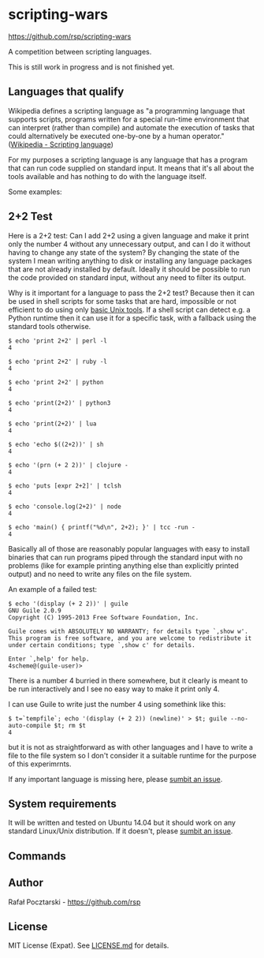 scripting-wars
===============

https://github.com/rsp/scripting-wars

A competition between scripting languages.

This is still work in progress and is not finished yet.

Languages that qualify
----------------------

Wikipedia defines a scripting language as "a programming language that
supports scripts, programs written for a special run-time environment
that can interpret (rather than compile) and automate the execution of
tasks that could alternatively be executed one-by-one by a human operator."
([Wikipedia - Scripting language](https://en.wikipedia.org/wiki/Scripting_language))

For my purposes a scripting language is any language that has a program
that can run code supplied on standard input. It means that it's all about
the tools available and has nothing to do with the language itself.

Some examples:

2+2 Test
--------

Here is a 2+2 test: Can I add 2+2 using a given language
and make it print only the number 4 without any unnecessary output,
and can I do it without having to change any state of the system?
By changing the state of the system I mean writing anything to disk
or installing any language packages that are not already installed by default.
Ideally it should be possible to run the code provided on standard input,
without any need to filter its output.

Why is it important for a language to pass the 2+2 test?
Because then it can be used in shell scripts for some tasks that are hard,
impossible or not efficient to do using only
[basic Unix tools](http://www.cs.toronto.edu/~maclean/csc209/unixtools.html).
If a shell script can detect e.g. a Python runtime then it can use it
for a specific task, with a fallback using the standard tools otherwise.

```
$ echo 'print 2+2' | perl -l
4

$ echo 'print 2+2' | ruby -l
4

$ echo 'print 2+2' | python
4

$ echo 'print(2+2)' | python3
4

$ echo 'print(2+2)' | lua
4

$ echo 'echo $((2+2))' | sh
4

$ echo '(prn (+ 2 2))' | clojure -
4

$ echo 'puts [expr 2+2]' | tclsh
4

$ echo 'console.log(2+2)' | node
4

$ echo 'main() { printf("%d\n", 2+2); }' | tcc -run -
4
```

Basically all of those are reasonably popular languages
with easy to install binaries that can run programs
piped through the standard input with no problems
(like for example printing anything else than explicitly printed output)
and no need to write any files on the file system.

An example of a failed test:

```
$ echo '(display (+ 2 2))' | guile
GNU Guile 2.0.9
Copyright (C) 1995-2013 Free Software Foundation, Inc.

Guile comes with ABSOLUTELY NO WARRANTY; for details type `,show w'.
This program is free software, and you are welcome to redistribute it
under certain conditions; type `,show c' for details.

Enter `,help' for help.
4scheme@(guile-user)>
```
There is a number 4 burried in there somewhere, but it clearly is meant
to be run interactively and I see no easy way to make it print only 4.

I can use Guile to write just the number 4 using somethink like this:

```
$ t=`tempfile`; echo '(display (+ 2 2)) (newline)' > $t; guile --no-auto-compile $t; rm $t
4
```
but it is not as straightforward as with other languages and I have to write
a file to the file system so I don't consider it a suitable runtime
for the purpose of this experimrnts.

If any important language is missing here,
please [sumbit an issue](https://github.com/rsp/scripting-wars/issues).

System requirements
-------------------

It will be written and tested on Ubuntu 14.04
but it should work on any standard Linux/Unix distribution. If it doesn't,
please [sumbit an issue](https://github.com/rsp/scripting-wars/issues).

Commands
--------

Author
------
Rafał Pocztarski - https://github.com/rsp

License
-------
MIT License (Expat). See [LICENSE.md](LICENSE.md) for details.
